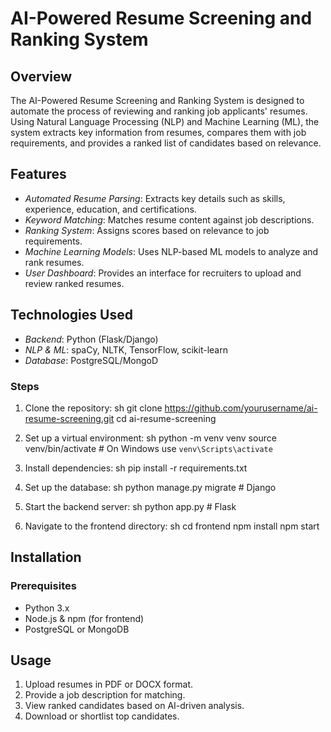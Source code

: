 # AI-Powered Resume Screening and Ranking System

## Overview
The AI-Powered Resume Screening and Ranking System is designed to automate the process of reviewing and ranking job applicants' resumes. Using Natural Language Processing (NLP) and Machine Learning (ML), the system extracts key information from resumes, compares them with job requirements, and provides a ranked list of candidates based on relevance.

## Features
- *Automated Resume Parsing*: Extracts key details such as skills, experience, education, and certifications.
- *Keyword Matching*: Matches resume content against job descriptions.
- *Ranking System*: Assigns scores based on relevance to job requirements.
- *Machine Learning Models*: Uses NLP-based ML models to analyze and rank resumes.
- *User Dashboard*: Provides an interface for recruiters to upload and review ranked resumes.

## Technologies Used
- *Backend*: Python (Flask/Django)
- *NLP & ML*: spaCy, NLTK, TensorFlow, scikit-learn
- *Database*: PostgreSQL/MongoD

### Steps
1. Clone the repository:
   sh
   git clone https://github.com/yourusername/ai-resume-screening.git
   cd ai-resume-screening
   
2. Set up a virtual environment:
   sh
   python -m venv venv
   source venv/bin/activate  # On Windows use `venv\Scripts\activate`
   
3. Install dependencies:
   sh
   pip install -r requirements.txt
   
4. Set up the database:
   sh
   python manage.py migrate  # Django
   
5. Start the backend server:
   sh
   python app.py  # Flask
   
6. Navigate to the frontend directory:
   sh
   cd frontend
   npm install
   npm start
   

## Installation
### Prerequisites
- Python 3.x
- Node.js & npm (for frontend)
- PostgreSQL or MongoDB

## Usage
1. Upload resumes in PDF or DOCX format.
2. Provide a job description for matching.
3. View ranked candidates based on AI-driven analysis.
4. Download or shortlist top candidates.

